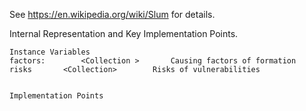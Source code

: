 See https://en.wikipedia.org/wiki/Slum for details.

Internal Representation and Key Implementation Points.

    Instance Variables
	factors:		<Collection >		Causing factors of formation
	risks		<Collection>		Risks of vulnerabilities


    Implementation Points
